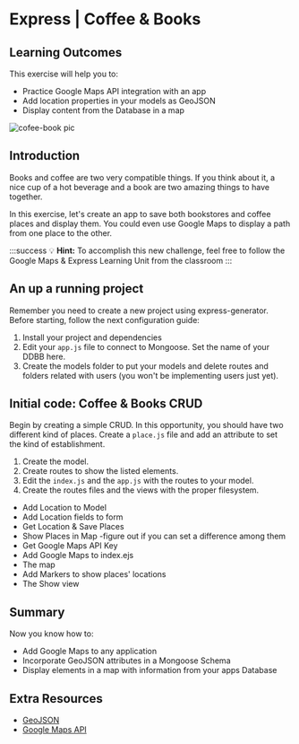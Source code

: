 # Express | Coffee & Books

## Learning Outcomes

This exercise will help you to:
- Practice Google Maps API integration with an app
- Add location properties in your models as GeoJSON
- Display content from the Database in a map

![cofee-book pic](https://s3-eu-west-1.amazonaws.com/ih-materials/uploads/upload_141038aa0f5ce10c722722400bfdc6d5.jpg)



## Introduction

Books and coffee are two very compatible things. If you think about it, a nice cup of a hot beverage and a book are two  amazing things to have together.

In this exercise, let's create an app to save both bookstores and coffee places and display them. You could even use Google Maps to display a path from one place to the other.

:::success
:bulb: **Hint:** To accomplish this new challenge, feel free to follow the Google Maps & Express Learning Unit from the classroom
:::

## An up a running project

Remember you need to create a new project using express-generator. Before starting, follow the next configuration guide:

1) Install your project and dependencies
2) Edit your `app.js` file to connect to Mongoose. Set the name of your DDBB here.
3) Create the models folder to put your models and delete routes and folders related with users (you won't be implementing users just yet).

## Initial code: Coffee & Books CRUD

Begin by creating a simple CRUD. In this opportunity, you should have two different kind of places. Create a `place.js` file and add an attribute to set the kind of establishment.

1) Create the model.
2) Create routes to show the listed elements.
3) Edit the `index.js` and the `app.js` with the routes to your model.
4) Create the routes files and the views with the proper filesystem.


- Add Location to Model
- Add Location fields to form
- Get Location & Save Places
- Show Places in Map -figure out if you can set a difference among them
- Get Google Maps API Key
- Add Google Maps to index.ejs
- The map
- Add Markers to show places' locations
- The Show view

## Summary
Now you know how to:
- Add Google Maps to any application
- Incorporate GeoJSON attributes in a Mongoose Schema
- Display elements in a map with information from your apps Database

## Extra Resources
- [GeoJSON](http://geojson.org/geojson-spec.html#introduction)
- [Google Maps API](https://developers.google.com/maps/)
